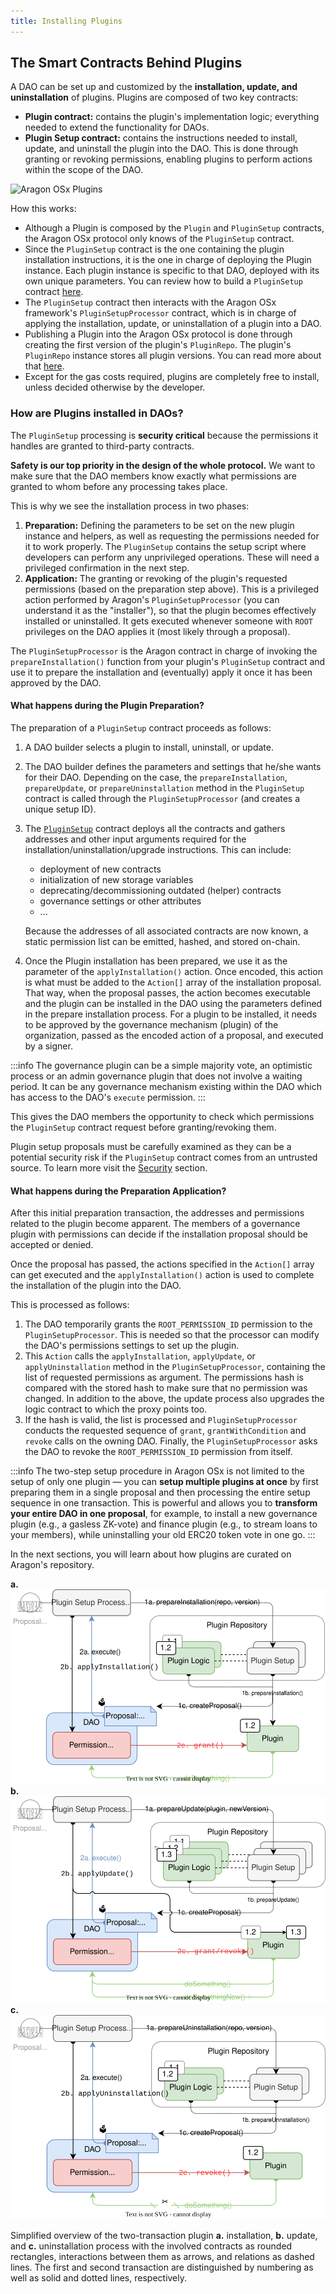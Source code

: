 ```yaml
---
title: Installing Plugins
---
```


## The Smart Contracts Behind Plugins

A DAO can be set up and customized by the **installation, update, and uninstallation** of plugins. Plugins are composed of two key contracts:

- **Plugin contract:** contains the plugin's implementation logic; everything needed to extend the functionality for DAOs.
- **Plugin Setup contract:** contains the instructions needed to install, update, and uninstall the plugin into the DAO. This is done through granting or revoking permissions, enabling plugins to perform actions within the scope of the DAO.

![Aragon OSx Plugins](https://res.cloudinary.com/dacofvu8m/image/upload/v1683225098/Screen_Shot_2023-05-04_at_14.31.25_r0qqut.png)

How this works:

- Although a Plugin is composed by the `Plugin` and `PluginSetup` contracts, the Aragon OSx protocol only knows of the `PluginSetup` contract.
- Since the `PluginSetup` contract is the one containing the plugin installation instructions, it is the one in charge of deploying the Plugin instance. Each plugin instance is specific to that DAO, deployed with its own unique parameters. You can review how to build a `PluginSetup` contract [here](../../../../02-how-to-guides/02-plugin-development/index.md).
- The `PluginSetup` contract then interacts with the Aragon OSx framework's `PluginSetupProcessor` contract, which is in charge of applying the installation, update, or uninstallation of a plugin into a DAO.
- Publishing a Plugin into the Aragon OSx protocol is done through creating the first version of the plugin's `PluginRepo`. The plugin's `PluginRepo` instance stores all plugin versions. You can read more about that [here](../../../../02-how-to-guides/02-plugin-development/07-publication/index.md).
- Except for the gas costs required, plugins are completely free to install, unless decided otherwise by the developer.

### How are Plugins installed in DAOs?

The `PluginSetup` processing is **security critical** because the permissions it handles are granted to third-party contracts.

**Safety is our top priority in the design of the whole protocol.** We want to make sure that the DAO members know exactly what permissions are granted to whom before any processing takes place.

This is why we see the installation process in two phases:

1. **Preparation:** Defining the parameters to be set on the new plugin instance and helpers, as well as requesting the permissions needed for it to work properly. The `PluginSetup` contains the setup script where developers can perform any unprivileged operations. These will need a privileged confirmation in the next step.
2. **Application:** The granting or revoking of the plugin's requested permissions (based on the preparation step above). This is a privileged action performed by Aragon's `PluginSetupProcessor` (you can understand it as the "installer"), so that the plugin becomes effectively installed or uninstalled. It gets executed whenever someone with `ROOT` privileges on the DAO applies it (most likely through a proposal).

The `PluginSetupProcessor` is the Aragon contract in charge of invoking the `prepareInstallation()` function from your plugin's `PluginSetup` contract and use it to prepare the installation and (eventually) apply it once it has been approved by the DAO.

#### What happens during the Plugin Preparation?

The preparation of a `PluginSetup` contract proceeds as follows:

1. A DAO builder selects a plugin to install, uninstall, or update.

2. The DAO builder defines the parameters and settings that he/she wants for their DAO. Depending on the case, the `prepareInstallation`, `prepareUpdate`, or `prepareUninstallation` method in the `PluginSetup` contract is called through the `PluginSetupProcessor` (and creates a unique setup ID).

3. The [`PluginSetup`](https://github.com/aragon/osx/blob/develop/packages/contracts/src/framework/plugin/setup/PluginSetupProcessor.sol) contract deploys all the contracts and gathers addresses and other input arguments required for the installation/uninstallation/upgrade instructions. This can include:

   - deployment of new contracts
   - initialization of new storage variables
   - deprecating/decommissioning outdated (helper) contracts
   - governance settings or other attributes
   - ...

   Because the addresses of all associated contracts are now known, a static permission list can be emitted, hashed, and stored on-chain.

4. Once the Plugin installation has been prepared, we use it as the parameter of the `applyInstallation()` action. Once encoded, this action is what must be added to the `Action[]` array of the installation proposal. That way, when the proposal passes, the action becomes executable and the plugin can be installed in the DAO using the parameters defined in the prepare installation process. For a plugin to be installed, it needs to be approved by the governance mechanism (plugin) of the organization, passed as the encoded action of a proposal, and executed by a signer.

:::info
The governance plugin can be a simple majority vote, an optimistic process or an admin governance plugin that does not involve a waiting period. It can be any governance mechanism existing within the DAO which has access to the DAO's `execute` permission.
:::

This gives the DAO members the opportunity to check which permissions the `PluginSetup` contract request before granting/revoking them.

Plugin setup proposals must be carefully examined as they can be a potential security risk if the `PluginSetup` contract comes from an untrusted source. To learn more visit the [Security](./01-security-risk-mitigation.md) section.

<!-- TODO: add a costs sections

Optionally, the proposer can also request refunds for the gas spent for the preparation of the plugin in the proposal.
-->

#### What happens during the Preparation Application?

After this initial preparation transaction, the addresses and permissions related to the plugin become apparent. The members of a governance plugin with permissions can decide if the installation proposal should be accepted or denied.

Once the proposal has passed, the actions specified in the `Action[]` array can get executed and the `applyInstallation()` action is used to complete the installation of the plugin into the DAO.

This is processed as follows:

1. The DAO temporarily grants the `ROOT_PERMISSION_ID` permission to the `PluginSetupProcessor`. This is needed so that the processor can modify the DAO's permissions settings to set up the plugin.
2. This `Action` calls the `applyInstallation`, `applyUpdate`, or `applyUninstallation` method in the `PluginSetupProcessor`, containing the list of requested permissions as argument. The permissions hash is compared with the stored hash to make sure that no permission was changed.
   In addition to the above, the update process also upgrades the logic contract to which the proxy points too.
3. If the hash is valid, the list is processed and `PluginSetupProcessor` conducts the requested sequence of `grant`, `grantWithCondition` and `revoke` calls on the owning DAO.
   Finally, the `PluginSetupProcessor` asks the DAO to revoke the `ROOT_PERMISSION_ID` permission from itself.

:::info
The two-step setup procedure in Aragon OSx is not limited to the setup of only one plugin — you can **setup multiple plugins at once** by first preparing them in a single proposal and then processing the entire setup sequence in one transaction. This is powerful and allows you to **transform your entire DAO in one proposal**, for example, to install a new governance plugin (e.g., a gasless ZK-vote) and finance plugin (e.g., to stream loans to your members), while uninstalling your old ERC20 token vote in one go.
:::

In the next sections, you will learn about how plugins are curated on Aragon's repository.

<div class="center-column">

**a.** ![Schematic depiction of the plugin installation process.](plugin-installation.drawio.svg)
**b.** ![Schematic depiction of the plugin update process.](plugin-update.drawio.svg)
**c.** ![Schematic depiction of the plugin uninstallation process.](plugin-uninstallation.drawio.svg)

<p class="caption">
   Simplified overview of the two-transaction plugin <b>a.</b> installation, <b>b.</b> update, and <b>c.</b> uninstallation process with the involved contracts as rounded rectangles, interactions between them as arrows, and relations as dashed lines. The first and second transaction are distinguished by numbering as well as solid and dotted lines, respectively.
</p>

</div>
